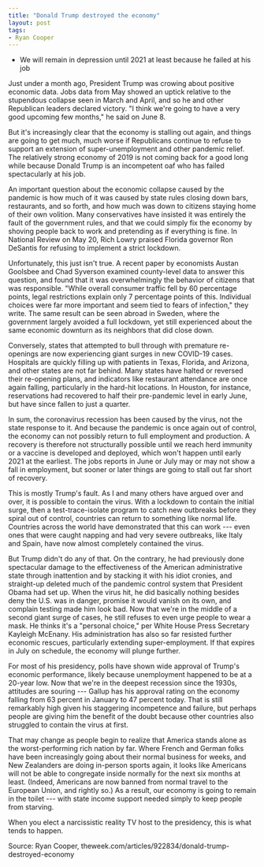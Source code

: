 ```yaml
---
title: "Donald Trump destroyed the economy"
layout: post
tags:
- Ryan Cooper
---
```


- We will remain in depression until 2021 at least because he failed at his job

Just under a month ago, President Trump was crowing about positive economic data. Jobs data from May showed an uptick relative to the stupendous collapse seen in March and April, and so he and other Republican leaders declared victory. "I think we're going to have a very good upcoming few months," he said on June 8.

But it's increasingly clear that the economy is stalling out again, and things are going to get much, much worse if Republicans continue to refuse to support an extension of super-unemployment and other pandemic relief. The relatively strong economy of 2019 is not coming back for a good long while because Donald Trump is an incompetent oaf who has failed spectacularly at his job.

An important question about the economic collapse caused by the pandemic is how much of it was caused by state rules closing down bars, restaurants, and so forth, and how much was down to citizens staying home of their own volition. Many conservatives have insisted it was entirely the fault of the government rules, and that we could simply fix the economy by shoving people back to work and pretending as if everything is fine. In National Review on May 20, Rich Lowry praised Florida governor Ron DeSantis for refusing to implement a strict lockdown.

Unfortunately, this just isn't true. A recent paper by economists Austan Goolsbee and Chad Syverson examined county-level data to answer this question, and found that it was overwhelmingly the behavior of citizens that was responsible. "While overall consumer traffic fell by 60 percentage points, legal restrictions explain only 7 percentage points of this. Individual choices were far more important and seem tied to fears of infection," they write. The same result can be seen abroad in Sweden, where the government largely avoided a full lockdown, yet still experienced about the same economic downturn as its neighbors that did close down.

Conversely, states that attempted to bull through with premature re-openings are now experiencing giant surges in new COVID-19 cases. Hospitals are quickly filling up with patients in Texas, Florida, and Arizona, and other states are not far behind. Many states have halted or reversed their re-opening plans, and indicators like restaurant attendance are once again falling, particularly in the hard-hit locations. In Houston, for instance, reservations had recovered to half their pre-pandemic level in early June, but have since fallen to just a quarter.

In sum, the coronavirus recession has been caused by the virus, not the state response to it. And because the pandemic is once again out of control, the economy can not possibly return to full employment and production. A recovery is therefore not structurally possible until we reach herd immunity or a vaccine is developed and deployed, which won't happen until early 2021 at the earliest. The jobs reports in June or July may or may not show a fall in employment, but sooner or later things are going to stall out far short of recovery.

This is mostly Trump's fault. As I and many others have argued over and over, it is possible to contain the virus. With a lockdown to contain the initial surge, then a test-trace-isolate program to catch new outbreaks before they spiral out of control, countries can return to something like normal life. Countries across the world have demonstrated that this can work --- even ones that were caught napping and had very severe outbreaks, like Italy and Spain, have now almost completely contained the virus.

But Trump didn't do any of that. On the contrary, he had previously done spectacular damage to the effectiveness of the American administrative state through inattention and by stacking it with his idiot cronies, and straight-up deleted much of the pandemic control system that President Obama had set up. When the virus hit, he did basically nothing besides deny the U.S. was in danger, promise it would vanish on its own, and complain testing made him look bad. Now that we're in the middle of a second giant surge of cases, he still refuses to even urge people to wear a mask. He thinks it's a "personal choice," per White House Press Secretary Kayleigh McEnany. His administration has also so far resisted further economic rescues, particularly extending super-employment. If that expires in July on schedule, the economy will plunge further.

For most of his presidency, polls have shown wide approval of Trump's economic performance, likely because unemployment happened to be at a 20-year low. Now that we're in the deepest recession since the 1930s, attitudes are souring --- Gallup has his approval rating on the economy falling from 63 percent in January to 47 percent today. That is still remarkably high given his staggering incompetence and failure, but perhaps people are giving him the benefit of the doubt because other countries also struggled to contain the virus at first.

That may change as people begin to realize that America stands alone as the worst-performing rich nation by far. Where French and German folks have been increasingly going about their normal business for weeks, and New Zealanders are doing in-person sports again, it looks like Americans will not be able to congregate inside normally for the next six months at least. (Indeed, Americans are now banned from normal travel to the European Union, and rightly so.) As a result, our economy is going to remain in the toilet --- with state income support needed simply to keep people from starving.

When you elect a narcissistic reality TV host to the presidency, this is what tends to happen.

Source: Ryan Cooper, theweek.com/articles/922834/donald-trump-destroyed-economy
